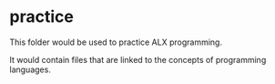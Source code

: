 # practice
This folder would be used to practice ALX programming.

It would contain files that are linked to the concepts of programming languages.
